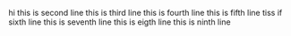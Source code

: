 hi
this is second line
this is third line
this is fourth line
this is fifth line
tiss if sixth line
this is seventh line
this is eigth line
this is ninth line
